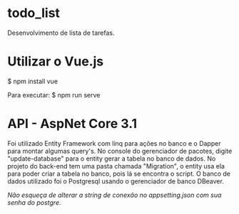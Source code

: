 # todo_list
Desenvolvimento de lista de tarefas.

# Utilizar o Vue.js
$ npm install vue

Para executar:
$ npm run serve


# API - AspNet Core 3.1

Foi utilizado Entity Framework com linq para ações no banco e o Dapper para montar algumas query's.
No console do gerenciador de pacotes, digite "update-database" para o entity gerar a tabela no banco de dados.
No projeto do back-end tem uma pasta chamada "Migration", o entity usa ela para poder criar a tabela no banco,
pois lá se encontra o script.
O banco de dados utilizado foi o Postgresql usando o gerenciador de banco DBeaver.

*Não esqueça de alterar a string de conexão no appsetting.json com sua senha do postgre.*
